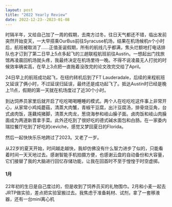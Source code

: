 ```yaml
---
layout: post
title: "2022 Yearly Review"
date: 2022-12-23--2023-01-08 
---
```


<div class="post">
<p>时隔半年，又给自己加了一周的假期，去南方过冬。往日天气都还不错，临出发前突然开始变天，一大早搭乘OurBus前往Syracuse机场，结果在机场候机n个小时后，航班被取消了……正值圣诞假期，所有的航线几乎都满，焦头烂额地打电话排队也才订到了第二日早上5点多起飞的三趟联程航班前往Austin。一想起出门找旅馆再凌晨回机场就头疼，我最终决定在机场里待一晚。不得不说凌晨无人打扰的时候效率确实高，在早上3点把一直拖着没改完的论文改完交给了April。 </p>
<p> 24日早上的航班成功起飞，在纽约转机后到了FT Lauderadale，后续的来程航班又延误了俩小时，不过延误归延误，最终还是成功起飞了。抵达Austin时已经是晚上11点，假期的第一天就在机场度过了近30个小时。</p>
  <p>到达饲养员家里后就开启了吃吃喝喝睡睡的模式。两个人在吃吃吃这件事上非常开心，从家常小鸡炖蘑菇，清蒸大肉蟹，青椒干豆腐，出汁豆腐汤，排骨烧豆角，台式卤肉饭，莲藕炖猪脚，清蒸大肉龙，葱烧海参和岐山臊子面。卤肉饭和岐山肉臊面成为两道新晋拿手菜。此外还吃到了很好吃的德式碱水面包和白肠。在一家委内瑞拉餐厅吃到了好吃的ceviche，感觉又梦回夏日的Florida。</p> 
  <p>然后一起快快乐乐地跨过了2023。又老了一岁。</p>
  <p>从22岁的夏天开始，时间越走越快，我却仿佛没有什么智力进步了似的，只能看着时间一天天地过去。感谢智能手机拍摄方便，也感谢云盘的自动备份和大容量，它们接替了我的大脑进行回忆存储功能，让我在回首时不至于惶惶于时空虚掷。</p>
  
  <h4>1月</h4>
  22年初的生日是自己度过的，但是收到了饲养员买的礼物围巾。2月和小麦一起去JRTP做实验，差点把实验室搬过去。我焦虑于准备耗材、试剂，拿了一套移液器，还有一台mini离心机
